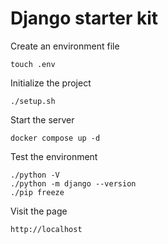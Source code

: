 # Django starter kit

Create an environment file
```shell
touch .env
```

Initialize the project
```shell
./setup.sh
```

Start the server
```shell
docker compose up -d
```

Test the environment
```shell
./python -V
./python -m django --version
./pip freeze
```

Visit the page
```shell
http://localhost
```
